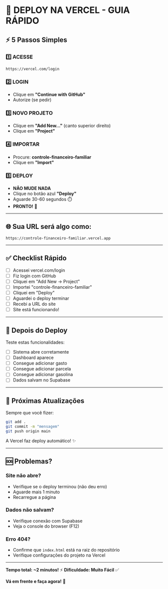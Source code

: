 # 🚀 DEPLOY NA VERCEL - GUIA RÁPIDO

## ⚡ 5 Passos Simples

### 1️⃣ ACESSE
```
https://vercel.com/login
```

### 2️⃣ LOGIN
- Clique em **"Continue with GitHub"**
- Autorize (se pedir)

### 3️⃣ NOVO PROJETO
- Clique em **"Add New..."** (canto superior direito)
- Clique em **"Project"**

### 4️⃣ IMPORTAR
- Procure: **controle-financeiro-familiar**
- Clique em **"Import"**

### 5️⃣ DEPLOY
- **NÃO MUDE NADA**
- Clique no botão azul **"Deploy"**
- Aguarde 30-60 segundos ⏱️
- **PRONTO!** 🎉

---

## 🌐 Sua URL será algo como:

```
https://controle-financeiro-familiar.vercel.app
```

---

## ✅ Checklist Rápido

- [ ] Acessei vercel.com/login
- [ ] Fiz login com GitHub
- [ ] Cliquei em "Add New → Project"
- [ ] Importei "controle-financeiro-familiar"
- [ ] Cliquei em "Deploy"
- [ ] Aguardei o deploy terminar
- [ ] Recebi a URL do site
- [ ] Site está funcionando!

---

## 📱 Depois do Deploy

Teste estas funcionalidades:
- [ ] Sistema abre corretamente
- [ ] Dashboard aparece
- [ ] Consegue adicionar gasto
- [ ] Consegue adicionar parcela
- [ ] Consegue adicionar gasolina
- [ ] Dados salvam no Supabase

---

## 🔄 Próximas Atualizações

Sempre que você fizer:
```bash
git add .
git commit -m "mensagem"
git push origin main
```

A Vercel faz deploy automático! ✨

---

## 🆘 Problemas?

### Site não abre?
- Verifique se o deploy terminou (não deu erro)
- Aguarde mais 1 minuto
- Recarregue a página

### Dados não salvam?
- Verifique conexão com Supabase
- Veja o console do browser (F12)

### Erro 404?
- Confirme que `index.html` está na raiz do repositório
- Verifique configurações do projeto na Vercel

---

**Tempo total: ~2 minutos!** ⚡
**Dificuldade: Muito Fácil** ✅

**Vá em frente e faça agora!** 🚀

